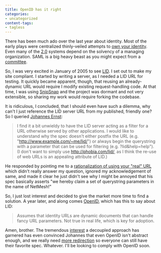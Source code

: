 ```yaml
---
title: OpenID has it right
categories:
- uncategorized
content-tags:
- tagless
---
```


There has been much ado over the last year about identity.  Most of the early plays were centralized thinly-veiled attempts to [own your identity][1].  Even many of the [2.0][2] systems depend on the solvency of a managing organization.  SAML is a big heavy beast as you might expect from a [committee][3].

So, I was very excited in January of 2005 to see [LID][4].  I set out to make my site compliant.  I started by writing a server, as I needed a LID URL for testing.  It quickly became apparent, though, that reusing an already-dynamic URL would require I modify existing request-handling code.  At that time, I was using [SnipSnap][5] and the project was dormant and not very extensible, so sharing my work would require forking the codebase.

It is ridiculous, I concluded, that I should even have such a dilemma, why can't I just reference the LID server URL from my published, friendly one?  So I queried [Johannes Ernst][6]:

   [1]: http://en.wikipedia.org/wiki/Microsoft_Passport
   [2]: http://www.sxip.com/
   [3]: http://www.projectliberty.org/membership/current_members.php
   [4]: http://lid.netmesh.org/
   [5]: http://www.snipsnap.org/
   [6]: http://netmesh.info/jernst

> I find it a bit unwieldy to have the LID server acting as a filter for a URL otherwise served by other applications.  I would like to understand why the spec doesn't either postfix the URL (e.g. "http://www.example.com/~me/lid/") or always begin the querystring with a parameter that can be used for filtering (e.g. ?lid&help=help").  (I don't want to simply use http://phobia.com/lid/, as I think the re-use of web URLs is an appealing attribute of LID.)

 He responded by pointing me to a [rationalization of using your "real" URL][7] which didn't really answer my question, ignored my acknowledgement of same, and made it clear he just didn't see why I might be annoyed that his spec basically asserts "we hereby claim a set of querystring parameters in the name of NetMesh!"

So, I just lost interest and decided to give the market more time to find a solution.  A year later, and along comes [OpenID][8], which has this to say about LID:

   [7]: http://netmesh.info/jernst/Digital_Identity/dave-kearns-question.html
   [8]: http://openid.net/

> Assumes that identity URLs are dynamic documents that can handle fancy URL parameters. Not true in real life, which is key for adoption.

Amen, brother.  The tremendous [interest][9] a decoupled approach has garnered has even convinced Johannes that even OpenID isn't abstract enough, and we really need [more redirection][10] so everyone can still have their favorite spec.  Whatever.  I'll be looking to comply with OpenID soon.

   [9]: http://www.technorati.com/chart/openid
   [10]: http://yadis.org/
